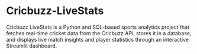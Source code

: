 # Cricbuzz-LiveStats
Cricbuzz LiveStats is a Python and SQL-based sports analytics project that fetches real-time cricket data from the Cricbuzz API, stores it in a database, and displays live match insights and player statistics through an interactive Streamlit dashboard.

